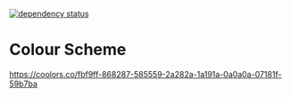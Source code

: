 [![dependency status](https://deps.rs/repo/github/denoland/deno/status.svg)](https://deps.rs/repo/github/denoland/deno)

# Colour Scheme

https://coolors.co/fbf9ff-868287-585559-2a282a-1a191a-0a0a0a-07181f-59b7ba
